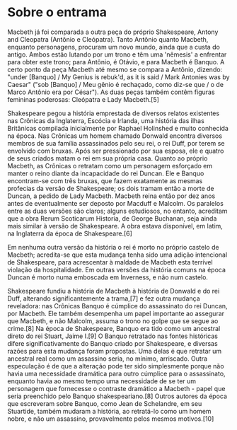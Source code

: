 # Sobre o entrama

Macbeth já foi comparada a outra peça do próprio Shakespeare, Antony and Cleopatra (Antônio e Cleópatra). Tanto Antônio quanto Macbeth, enquanto personagens, procuram um novo mundo, ainda que a custa do antigo. Ambos estão lutando por um trono e têm uma 'nêmesis' a enfrentar para obter este trono; para Antônio, é Otávio, e para Macbeth é Banquo. A certo ponto da peça Macbeth até mesmo se compara a Antônio, dizendo: "under [Banquo] / My Genius is rebuk'd, as it is said / Mark Antonies was by Caesar" ("sob [Banquo] / Meu gênio é rechaçado, como diz-se que / o de Marco Antônio era por César"). As duas peças também contêm figuras femininas poderosas: Cleópatra e Lady Macbeth.[5]

Shakespeare pegou a história emprestada de diversos relatos existentes nas Crônicas da Inglaterra, Escócia e Irlanda, uma história das ilhas Britânicas compilada inicialmente por Raphael Holinshed e muito conhecida na época. Nas Crônicas um homem chamado Donwald encontra diversos membros de sua família assassinados pelo seu rei, o rei Duff, por terem se envolvido com bruxas. Após ser pressionado por sua esposa, ele e quatro de seus criados matam o rei em sua própria casa. Quanto ao próprio Macbeth, as Crônicas o retratam como um personagem esforçado em manter o reino diante da incapacidade do rei Duncan. Ele e Banquo encontram-se com três bruxas, que fazem exatamente as mesmas profecias da versão de Shakespeare; os dois tramam então a morte de Duncan, a pedido de Lady Macbeth. Macbeth reina então por dez anos antes de eventualmente ser deposto por Macduff e Malcolm. Os paralelos entre as duas versões são claros; alguns estudiosos, no entanto, acreditam que a obra Rerum Scoticarum Historia, de George Buchanan, seja ainda mais similar à versão de Shakespeare. A obra estava disponível, em latim, na Inglaterra da época de Shakespeare.[6]

Em nenhuma outra versão da história o rei é morto no próprio castelo de Macbeth; acredita-se que esta mudança tenha sido uma adição intencional de Shakespeare, para acrescentar à maldade de Macbeth esta terrível violação da hospitalidade. Em outras versões da história comuns na época Duncan é morto numa emboscada em Inverness, e não num castelo.

Shakespeare fundiu a história de Macbeth à história de Donwald e do rei Duff, alterando significantemente a trama,[7] e fez outra mudança reveladora: nas Crônicas Banquo é cúmplice do assassinato do rei Duncan, por Macbeth. Ele também desempenha um papel importante ao assegurar que Macbeth, e não Malcolm, assuma o trono no golpe que se segue ao crime.[8] Na época de Shakespeare, Banquo era tido como um ancestral direto do rei Stuart, Jaime I.[9] O Banquo retratado nas fontes históricas difere significativamente do Banquo criado por Shakespeare, e diversas razões para esta mudança foram propostas. Uma delas é que retratar um ancestral real como um assassino seria, no mínimo, arriscado. Outra especulação é de que a alteração pode ter sido simplesmente porque não havia uma necessidade dramática para outro cúmplice para o assassinato, enquanto havia ao mesmo tempo uma necessidade de se ter um personagem que fornecesse o contraste dramático a Macbeth - papel que seria preenchido pelo Banquo shakespeariano.[8] Outros autores da época que escreveram sobre Banquo, como Jean de Schelandre, em seu Stuartide, também mudaram a história, ao retratá-lo como um homem nobre, e não um assassino, provavelmente pelos mesmos motivos.[10]